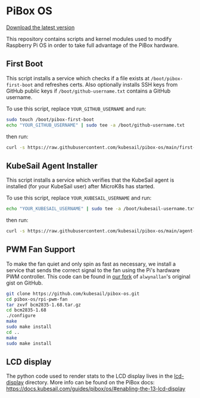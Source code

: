 # PiBox OS

[Download the latest version](https://github.com/kubesail/pibox-os/releases)

This repository contains scripts and kernel modules used to modify Raspberry Pi OS in order to take full advantage of the PiBox hardware.

## First Boot

This script installs a service which checks if a file exists at `/boot/pibox-first-boot` and refreshes certs. Also optionally installs SSH keys from GitHub public keys if `/boot/github-username.txt` contains a GitHub username.

To use this script, replace `YOUR_GITHUB_USERNAME` and run:

```bash
sudo touch /boot/pibox-first-boot
echo "YOUR_GITHUB_USERNAME" | sudo tee -a /boot/github-username.txt
```

then run:

```bash
curl -s https://raw.githubusercontent.com/kubesail/pibox-os/main/first-boot-installer.sh | sudo bash
````

## KubeSail Agent Installer

This script installs a service which verifies that the KubeSail agent is installed (for your KubeSail user) after MicroK8s has started.

To use this script, replace `YOUR_KUBESAIL_USERNAME` and run:

```bash
echo "YOUR_KUBESAIL_USERNAME" | sudo tee -a /boot/kubesail-username.txt
```

then run:

```bash
curl -s https://raw.githubusercontent.com/kubesail/pibox-os/main/agent-installer.sh | sudo bash
````

## PWM Fan Support

To make the fan quiet and only spin as fast as necessary, we install a service that sends the correct signal to the fan using the Pi's hardware PWM controller. This code can be found in [our fork]() of `alwynallan`'s original gist on GitHub.

```bash
git clone https://github.com/kubesail/pibox-os.git
cd pibox-os/rpi-pwm-fan
tar zxvf bcm2835-1.68.tar.gz
cd bcm2835-1.68
./configure
make
sudo make install
cd ..
make
sudo make install
```

## LCD display

The python code used to render stats to the LCD display lives in the [lcd-display](lcd-display) directory. More info can be found on the PiBox docs: https://docs.kubesail.com/guides/pibox/os/#enabling-the-13-lcd-display
